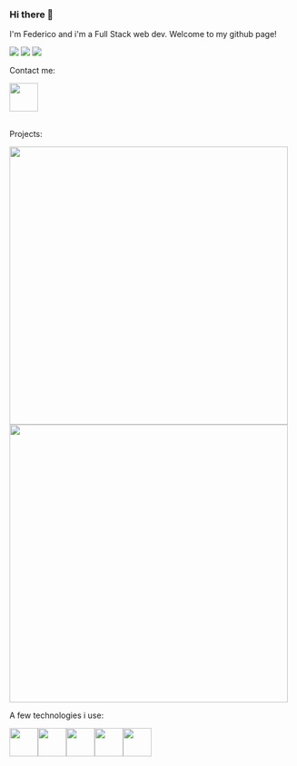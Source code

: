 ### Hi there 👋

I'm Federico and i'm a Full Stack web dev. Welcome to my github page!

<img src="https://github-readme-stats.vercel.app/api?username=FedericoIglesia&show_icons=true&theme=dark"/>

<img src="https://github-readme-stats.vercel.app/api/top-langs?username=FedericoIglesia&layout=compact"/>

<img src="https://github-readme-streak-stats.herokuapp.com/?user=FedericoIglesia"/>



Contact me: 


<a href="https://www.linkedin.com/in/federicojiglesia/">
    <img height="50" src="https://cdn2.iconfinder.com/data/icons/social-icon-3/512/social_style_3_in-306.png"/>
</a>

<br>
<br>

Projects:

<img src="https://user-images.githubusercontent.com/85205823/189451007-7730ea3e-30aa-4c52-8869-708b42eb5985.gif" width="490">
<img src="https://user-images.githubusercontent.com/85205823/189452474-4a81b7c1-dbfd-4034-8c2d-6f64eedde225.gif" width="490"></td>


A few technologies i use: 


<img height=50 src="https://cdn.jsdelivr.net/gh/devicons/devicon/icons/html5/html5-original.svg" /><img height=50 src="https://cdn.jsdelivr.net/gh/devicons/devicon/icons/css3/css3-original.svg" /><img height=50 src="https://cdn.jsdelivr.net/gh/devicons/devicon/icons/react/react-original.svg" /><img height=50 src="https://cdn.jsdelivr.net/gh/devicons/devicon/icons/git/git-plain.svg"/><img height=50 src="https://cdn.jsdelivr.net/gh/devicons/devicon/icons/github/github-original.svg"/>

<!--
**FedericoIglesia/FedericoIglesia** is a ✨ _special_ ✨ repository because its `README.md` (this file) appears on your GitHub profile.

Here are some ideas to get you started:

- 🔭 I’m currently working on ...
- 🌱 I’m currently learning ...
- 👯 I’m looking to collaborate on ...
- 🤔 I’m looking for help with ...
- 💬 Ask me about ...
- 📫 How to reach me: ...
- 😄 Pronouns: ...
- ⚡ Fun fact: ...
-->
